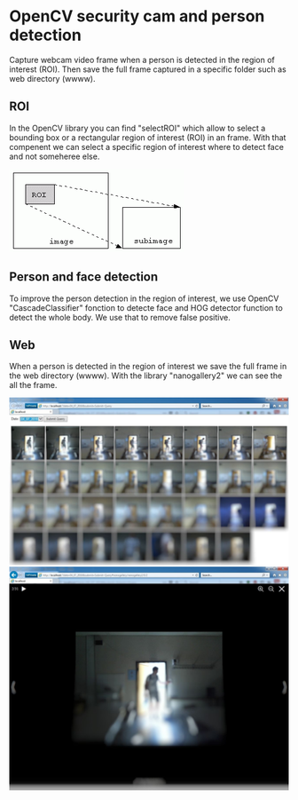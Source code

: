 # OpenCV security cam and person detection

Capture webcam video frame when a person is detected in the region of interest (ROI). Then save the full frame captured in a specific folder such as web directory (wwww).

## ROI

In the OpenCV library you can find "selectROI" which allow to select a bounding box or a rectangular region of interest (ROI) in an frame. With that compenent we can select a specific region of interest where to detect face and not someheree else.

![ROI](/images/roi.gif)

## Person and face detection

To improve the person detection in the region of interest, we use OpenCV "CascadeClassifier" fonction to detecte face and HOG detector function to detect the whole body. We use that to remove false positive.


## Web

When a person is detected in the region of interest we save the full frame in the web directory (wwww). With the library "nanogallery2" we can see the all the frame.


![Web gallery 1](/images/g1.jpg)
![Web gallery 2](/images/g2.jpg)
